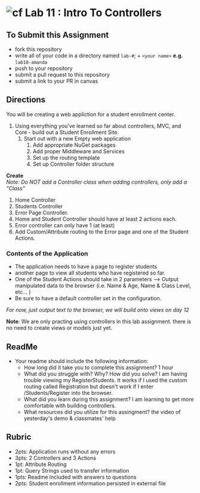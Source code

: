 ![cf](http://i.imgur.com/7v5ASc8.png) Lab 11 : Intro To Controllers
=====================================

## To Submit this Assignment
- fork this repository
- write all of your code in a directory named `lab-#`; + `<your name>` **e.g.** `lab10-amanda`
- push to your repository
- submit a pull request to this repository
- submit a link to your PR in canvas

## Directions
You will be creating a web appliction for a student enrollment center. 

1. Using everything you've learned so far about controllers, MVC, and Core - build out a Student Enrollment Site.
   1. Start out with a new Empty web application
      1. Add appropriate NuGet packages
      1. Add proper Middleware and Services
      1. Set up the routing template <br />
      1. Set up Controller folder structure
      
**Create** <br />
*Note: Do NOT add a Controller class when adding controllers, only add a "Class"*
   1. Home Controller
   1. Students Controller
   1. Error Page Controller.
2. Home and Student Controller should have at least 2 actions each.
3. Error controller can only have 1 (at least)
4. Add Custom/Attribute routing to the Error page and one of the Student Actions.

### Contents of the Application
- The application needs to have a page to register students
- another page to view all students who have registered so far.
- One of the Student Actions should take in 2 parameters --> Output manipulated data to the browser (i.e. Name & Age, Name & Class Level, etc...  )
- Be sure to have a default controller set in the configuration.

*For now, just output text to the browser, we will build onto views on day 12*

**Note**: We are only practing using controllers in this lab assignment. 
there is no need to create views or models just yet. 

## ReadMe
- Your readme should include the following information:
	- How long did it take you to complete this assignment? 1 hour
	- What did you struggle with? Why? How did you solve? I am having trouble viewing my RegisterStudents. It works if I used the custom routing called Registration but doesn't work if I enter /Students/Register into the browser.
	- What did you learn during this assignment? I am learning to get more comfortable with building controllers.
    - What resources did you utilize for this assingment? the video of yesterday's demo & classmates' help

## Rubric
- 2pts: Application runs without any errors
- 3pts: 2 Controllers and 3 Actions
- 1pt: Attribute Routing
- 1pt: Query Strings used to transfer information
- 1pts: Readme included with answers to questions
- 2pts: Student enrollment information persisted in external file